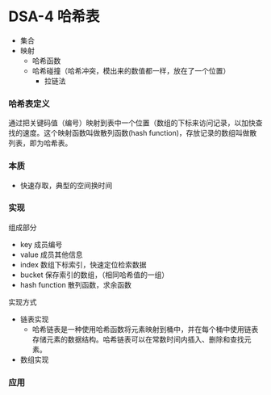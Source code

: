 # DSA-4 哈希表


- 集合  
- 映射  
	- 哈希函数  
	- 哈希碰撞（哈希冲突，模出来的数值都一样，放在了一个位置）  
		- 拉链法  

### 哈希表定义

通过把关键码值（编号）映射到表中一个位置（数组的下标来访问记录，以加快查找的速度。这个映射函数叫做散列函数(hash function)，存放记录的数组叫做散列表，即为哈希表。


### 本质
  - 快速存取，典型的空间换时间

### 实现

组成部分

- key 成员编号
- value 成员其他信息
- index 数组下标索引，快速定位检索数据
- bucket 保存索引的数组，（相同哈希值的一组）
- hash function 散列函数，求余函数

实现方式 

- 链表实现
  - 哈希链表是一种使用哈希函数将元素映射到桶中，并在每个桶中使用链表存储元素的数据结构。哈希链表可以在常数时间内插入、删除和查找元素。
- 数组实现



### 应用








